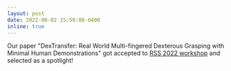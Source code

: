 ```yaml
---
layout: post
date: 2022-06-02 15:59:00-0400
inline: true
---
```


Our paper "DexTransfer: Real World Multi-fingered Dexterous Grasping with Minimal Human Demonstrations" got accepted to [RSS 2022 workshop](https://sites.google.com/nvidia.com/rss2022overlookedinil/papers) and selected as a spotlight!